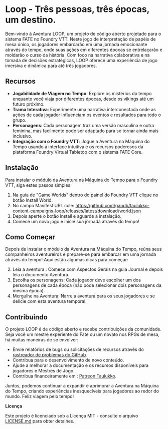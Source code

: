 
# Loop - Três pessoas, três épocas, um destino.

Bem-vindo à Aventura LOOP, um projeto de código aberto projetado para o sistema FATE no Foundry VTT. Neste jogo de interpretação de papéis de mesa único, os jogadores embarcarão em uma jornada emocionante através do tempo, onde suas ações em diferentes épocas se entrelaçarão e moldarão o curso da história. Com foco na narrativa colaborativa e na tomada de decisões estratégicas, LOOP oferece uma experiência de jogo imersiva e dinâmica para até três jogadores.

## Recursos

- **Jogabilidade de Viagem no Tempo**: Explore os mistérios do tempo enquanto você viaja por diferentes épocas, desde os vikings até um futuro próximo.
- **Trama Interativa**: Experimente uma narrativa interconectada onde as ações de cada jogador influenciam os eventos e resultados para todo o grupo.
- **Personagens**: Cada personagem traz uma versão masculina e outra feminina, mas facilmente pode ser adaptado para se tornar ainda mais inclusivo.
- **Integração com o Foundry VTT**: Jogue a Aventura na Máquina do Tempo usando a interface intuitiva e os recursos poderosos da plataforma Foundry Virtual Tabletop com o sistema FATE Core.

## Instalação

Para instalar o módulo da Aventura na Máquina do Tempo para o Foundry VTT, siga estes passos simples:

1. Na guia de "Game Worlds" dentro do painel do Foundry VTT clique no botão Install World.
2. No campo Manifest URL cole: https://github.com/gandb/taulukko-content-campaigns-loop/releases/latest/download/world.json
3. Depois aperte o botão install e aguarde a instalação.
4. Comece um novo jogo e inicie sua jornada através do tempo!

## Como Começar

Depois de instalar o módulo da Aventura na Máquina do Tempo, reúna seus companheiros aventureiros e prepare-se para embarcar em uma jornada através do tempo! Aqui estão algumas dicas para começar:

2. Leia a aventura : Comece com Aspectos Gerais na guia Journal e depois leia o documento Aventura.
2. Escolha os personagens: Cada jogador deve escolher um dos personagens de cada época (não pode selecionar dois personagens da mesma época).
3. Mergulhe na Aventura: Narre a aventura para os seus jogadores e se delicie com esta aventura temporal.

## Contribuindo

O projeto LOOP é de código aberto e recebe contribuições da comunidade. Seja você um mestre experiente do Fate ou um novato nos RPGs de mesa, há muitas maneiras de se envolver:

- Envie relatórios de bugs ou solicitações de recursos através do [rastreador de problemas do GitHub](https://github.com/your-username/timewarp-adventure/issues).
- Contribua para o desenvolvimento de novo conteúdo.
- Ajude a melhorar a documentação e os recursos disponíveis para jogadores e Mestres de Jogo.
- Contribua financeiramente em : [Patreon Taulukko](htpps://patreon.com/taulukkovtt).

Juntos, podemos continuar a expandir e aprimorar a Aventura na Máquina do Tempo, criando experiências inesquecíveis para jogadores ao redor do mundo. Feliz viagem pelo tempo!

**Licença**

Este projeto é licenciado sob a Licença MIT - consulte o arquivo [LICENSE.md](LICENSE.md) para obter detalhes.
